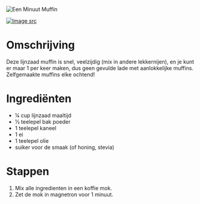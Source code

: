 ![Een Minuut Muffin](https://chowdown.io/images/one-minute-muffin.jpg)

[![Image src](https://raw.githubusercontent.com/bartzaalberg/recipes/master/data/icons/camera-icon.png#image-src)](
    https://divaliciousrecipes.com/flax-muffin-in-a-mug-in-a-minute-low-carb-and-gluten-free/
)

# Omschrijving

Deze lijnzaad muffin is snel, veelzijdig (mix in andere lekkernijen), en je kunt er maar 1 per keer maken, dus geen gevulde lade met aanlokkelijke muffins. Zelfgemaakte muffins elke ochtend!

# Ingrediënten

* 1⁄4 cup lijnzaad maaltijd
* 1⁄2 teelepel bak poeder
* 1 teelepel kaneel
* 1 ei
* 1 teelepel olie
* suiker voor de smaak (of honing, stevia)

# Stappen

1. Mix alle ingredienten in een koffie mok.
2. Zet de mok in magnetron voor 1 minuut.

